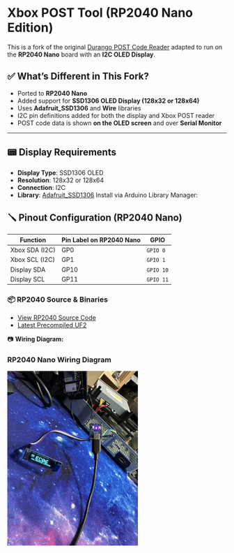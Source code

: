 # Xbox POST Tool (RP2040 Nano Edition)

This is a fork of the original [Durango POST Code Reader](https://github.com/XboxOneResearch/PicoDurangoPOST) adapted to run on the **RP2040 Nano** board with an **I2C OLED Display**.

## ✅ What’s Different in This Fork?

- Ported to **RP2040 Nano**
- Added support for **SSD1306 OLED Display (128x32 or 128x64)**
- Uses **Adafruit_SSD1306** and **Wire** libraries
- I2C pin definitions added for both the display and Xbox POST reader
- POST code data is shown **on the OLED screen** and over **Serial Monitor**

---

## 📟 Display Requirements

- **Display Type**: SSD1306 OLED
- **Resolution**: 128x32 or 128x64
- **Connection**: I2C
- **Library**: [Adafruit_SSD1306](https://github.com/adafruit/Adafruit_SSD1306)
Install via Arduino Library Manager:

## 🪛 Pinout Configuration (RP2040 Nano)

| Function        | Pin Label on RP2040 Nano | GPIO  |
|----------------|--------------------------|--------|
| Xbox SDA (I2C) | GP0                       | `GPIO 0` |
| Xbox SCL (I2C) | GP1                       | `GPIO 1` |
| Display SDA    | GP10                      | `GPIO 10` |
| Display SCL    | GP11                      | `GPIO 11` |

### 📦 RP2040 Source & Binaries

- [View RP2040 Source Code](https://github.com/coolshrimp/Xbox-POST-tool/tree/main/RP2040%20Nano%20(Source%20Code))
- [Latest Precompiled UF2](https://github.com/coolshrimp/Xbox-POST-tool/releases/latest)

📷 **Wiring Diagram:**

<h3>RP2040 Nano Wiring Diagram</h3>
<img src="https://raw.githubusercontent.com/coolshrimp/Xbox-POST-tool/main/RP2040%20Nano%20(Source%20Code)/rp2040Nano.JPEG" width="300"/>


